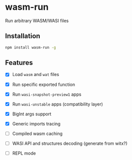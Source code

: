 # wasm-run
Run arbitrary WASM/WASI files

## Installation

```sh
npm install wasm-run -g
```

## Features

- [x] Load `wasm` and `wat` files
- [x] Run specific exported function
- [x] Run `wasi-snapshot-preview1` apps
- [x] Run `wasi-unstable` apps (compatibility layer)
- [x] BigInt args support
- [x] Generic imports tracing
- [ ] Compiled wasm caching
- [ ] WASI API and structures decoding (generate from witx?)
- [ ] REPL mode

